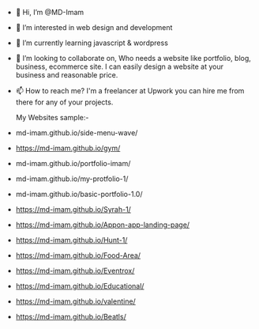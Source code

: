 - 👋 Hi, I’m @MD-Imam
- 👀 I’m interested in web design and development
- 🌱 I’m currently learning javascript & wordpress
- 💞️ I’m looking to collaborate on, Who needs a website like portfolio, blog, business, ecommerce site. I can easily design a website at your business and reasonable price.
- 📫 How to reach me? I'm a freelancer at Upwork you can hire me from there for any of your projects.

  My Websites sample:-
- md-imam.github.io/side-menu-wave/
- https://md-imam.github.io/gym/
- md-imam.github.io/portfolio-imam/
- md-imam.github.io/my-protfolio-1/
- md-imam.github.io/basic-portfolio-1.0/
- https://md-imam.github.io/Syrah-1/
- https://md-imam.github.io/Appon-app-landing-page/
- https://md-imam.github.io/Hunt-1/
- https://md-imam.github.io/Food-Area/
- https://md-imam.github.io/Eventrox/
- https://md-imam.github.io/Educational/
- https://md-imam.github.io/valentine/
- https://md-imam.github.io/Beatls/


<!---
MD-Imam/MD-Imam is a ✨ special ✨ repository because its `README.md` (this file) appears on your GitHub profile.
You can click the Preview link to take a look at your changes.
https://github.com/MD-Imam
--->
